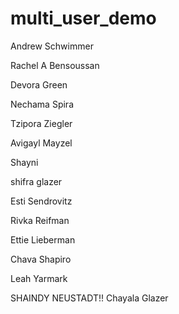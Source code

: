 # multi_user_demo

Andrew Schwimmer

Rachel A Bensoussan

Devora Green

Nechama Spira

Tzipora Ziegler

Avigayl Mayzel

Shayni

shifra glazer

Esti Sendrovitz

Rivka Reifman

Ettie Lieberman

Chava Shapiro

Leah Yarmark

SHAINDY NEUSTADT!!
Chayala Glazer

